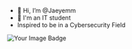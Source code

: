 - 👋 Hi, I’m @Jaeyemm
- 💯 I'm an IT student
- Inspired to be in a Cybersecurity Field
<!---
Jaeyemm/Jaeyemm is a ✨ special ✨ repository because its `README.md` (this file) appears on your GitHub profile.
You can click the Preview link to take a look at your changes.
--->
<img src="https://tryhackme-badges.s3.amazonaws.com/dd0x.png" alt="Your Image Badge" />
